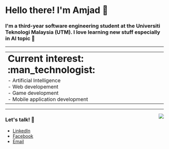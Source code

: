 # Hello there! I'm Amjad 👋

### I'm a third-year software engineering student at the Universiti Teknologi Malaysia (UTM). I love learning new stuff especially in AI topic :robot: 

------

<table>
 <tr>
    <td><b style="font-size:30px">Current interest: :man_technologist:</b></td>
<!--     <td><b style="font-size:30px">about me: 👋:</b></td> -->
 </tr>
 <tr>
   <td> - Artificial Intelligence </br>
        - Web developement</br> 
        - Game development</br>
        - Mobile application development</br>
    </td>
    
 
<!--   <td>
    - :seedling: I love plants (but have killed many from various accidents...) </br>
    - :fairy: Halloween is my favorite holiday </br>
    - :star: Night owl and early bird! Somehow both </br>
    - :skateboard: I paint and design boards in my freetime (UPDATE: I have my own board now :)) </br>
    - :sweet_potato: Sweet potato addict </br>
    - :woman_artist: I tend to make a mess with my art </br>
  </td> -->
 </tr>

    
</table>

------
 <img align="right" src="https://media.giphy.com/media/YrZECW1GgBkqat6F0B/giphy.gif">

### Let's talk! :snail:	

* [LinkedIn](https://www.linkedin.com/in/amjad-rushdan-22bb28224/)
* [Facebook](https://www.facebook.com/amjad.rushdan)
* [Email](mailto:amjad_rushdan@yahoo.com)

<!---
amjadrushdan/amjadrushdan is a ✨ special ✨ repository because its `README.md` (this file) appears on your GitHub profile.
You can click the Preview link to take a look at your changes.
--->
